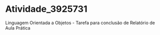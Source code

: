 # Atividade_3925731
Linguagem Orientada a Objetos - Tarefa para conclusão de Relatório de Aula Prática
